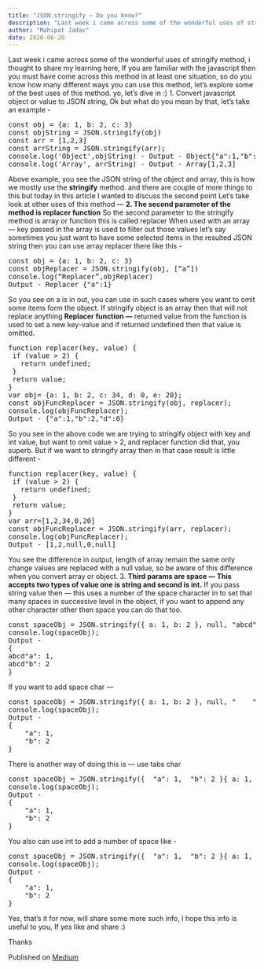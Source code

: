 ```yaml
---
title: "JSON.stringify — Do you know?"
description: "Last week i came across some of the wonderful uses of stringify method, i thought to share my learning here, If you are familiar with the"
author: "Mahipat Jadav"
date: 2020-06-28
---
```


Last week i came across some of the wonderful uses of stringify method, i thought to share my learning here, If you are familiar with the javascript then you must have come across this method in at least one situation, so do you know how many different ways you can use this method, let’s explore some of the best uses of this method. yo, let’s dive in :) 1\. Convert javascript object or value to JSON string, Ok but what do you mean by that, let’s take an example -

<pre class="ie if ig ih ii ij ik il"><span id="ed94" class="gi im in fm io b do ip iq s ir" data-selectable-paragraph="">const obj = {a: 1, b: 2, c: 3}  
const objString = JSON.stringify(obj)  
const arr = [1,2,3]  
const arrString = JSON.stringify(arr);  
console.log('Object',objString) - Output - Object{"a":1,"b":2,"c":3}  
console.log('Array', arrString) - Output - Array[1,2,3]</span></pre>

Above example, you see the JSON <span id="rmm"><span id="rmm"><span id="rmm"><span id="rmm"><span id="rmm"><span id="rmm"><span id="rmm"><span id="rmm"><span id="rmm"><span id="rmm"><span id="rmm"><span id="rmm"><span id="rmm"><span id="rmm"><span id="rmm"><span id="rmm"><span id="rmm">s</span></span></span></span></span></span></span></span></span></span></span></span></span></span></span></span></span>tring of the object and array, this is how we mostly use the **stringify** method. and there are couple of more things to this but today in this article I wanted to discuss the second point Let’s take look at other uses of this method — **2\. The second parameter of the method is replacer function** So the second parameter to the stringify method is array or function this is called replacer When used with an array — key passed in the array is used to filter out those values let’s say sometimes you just want to have some selected items in the resulted JSON string then you can use array replacer there like this -

<pre class="ie if ig ih ii ij ik il"><span id="1a72" class="gi im in fm io b do ip iq s ir" data-selectable-paragraph="">const obj = {a: 1, b: 2, c: 3}  
const objReplacer = JSON.stringify(obj, [“a”])  
console.log(“Replacer”,objReplacer)  
Output - Replacer {"a":1}</span></pre>

So you see on a is in out, you can use in such cases where you want to omit some items form the object. If stringify object is an array then that will not replace anything **Replacer function —** returned value from the function is used to set a new key-value and if returned undefined then that value is omitted.

<pre class="ie if ig ih ii ij ik il"><span id="7ef3" class="gi im in fm io b do ip iq s ir" data-selectable-paragraph="">function replacer(key, value) {  
 if (value > 2) {  
   return undefined;  
 }  
 return value;  
}  
var obj= {a: 1, b: 2, c: 34, d: 0, e: 20};  
const objFuncReplacer = JSON.stringify(obj, replacer);  
console.log(objFuncReplacer);  
Output - {"a":1,"b":2,"d":0}</span></pre>

So you see in the above code we are trying to stringify object with key and int value, but want to omit value > 2, and replacer function did that, you superb. But if we want to stringify array then in that case result is little different -

<pre class="ie if ig ih ii ij ik il"><span id="2ab2" class="gi im in fm io b do ip iq s ir" data-selectable-paragraph="">function replacer(key, value) {  
 if (value > 2) {  
   return undefined;  
 }  
 return value;  
}  
var arr=[1,2,34,0,20]  
const objFuncReplacer = JSON.stringify(arr, replacer);  
console.log(objFuncReplacer);  
Output - [1,2,null,0,null]</span></pre>

You see the difference in output, length of array remain the same only change values are replaced with a null value, so be aware of this difference when you convert array or object. 3\. **Third params are space — This accepts two types of value one is string and second is int.** If you pass string value then — this uses a number of the space character in to set that many spaces in successive level in the object, if you want to append any other character other then space you can do that too.

<pre class="ie if ig ih ii ij ik il"><span id="edd0" class="gi im in fm io b do ip iq s ir" data-selectable-paragraph="">const spaceObj = JSON.stringify({ a: 1, b: 2 }, null, "abcd");  
console.log(spaceObj);  
Output -   
{   
abcd"a": 1,   
abcd"b": 2   
}</span></pre>

If you want to add space char —

<pre class="ie if ig ih ii ij ik il"><span id="1d45" class="gi im in fm io b do ip iq s ir" data-selectable-paragraph="">const spaceObj = JSON.stringify({ a: 1, b: 2 }, null, "    ");  
console.log(spaceObj);  
Output -   
{       
    "a": 1,       
    "b": 2   
}</span></pre>

There is another way of doing this is — use tabs char

<pre class="ie if ig ih ii ij ik il"><span id="e070" class="gi im in fm io b do ip iq s ir" data-selectable-paragraph="">const spaceObj = JSON.stringify({  "a": 1,  "b": 2 }{ a: 1, b: 2 }, null, "\t");  
console.log(spaceObj);  
Output -  
{    
    "a": 1,    
    "b": 2   
}</span></pre>

You also can use int to add a number of space like -

<pre class="ie if ig ih ii ij ik il"><span id="a0c2" class="gi im in fm io b do ip iq s ir" data-selectable-paragraph="">const spaceObj = JSON.stringify({  "a": 1,  "b": 2 }{ a: 1, b: 2 }, null, 4);  
console.log(spaceObj);  
Output -  
{    
    "a": 1,    
    "b": 2   
}</span></pre>

Yes, that’s it for now, will share some more such info, I hope this info is useful to you, If yes like and share :) 
</div>
Thanks
</div>

</section>

</div>

Published on [Medium](https://medium.com/noon-academy/e2e-testing-with-cypress-bitbucket-pipelines-4ae19aca4d32)